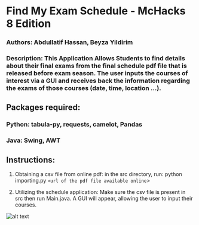 # Find My Exam Schedule - McHacks 8 Edition
### Authors: Abdullatif Hassan, Beyza Yildirim
### Description: This Application Allows Students to find details about their final exams from the final schedule pdf file that is released before exam season. The user inputs the courses of interest via a GUI and receives back the information regarding the exams of those courses (date, time, location ...). 
## Packages required: 
### Python: tabula-py, requests, camelot, Pandas
### Java: Swing, AWT
## Instructions:
1) Obtaining a csv file from online pdf: in the src directory, run: python importing.py `<url of the pdf file available online`>
  
2) Utilizing the schedule application: Make sure the csv file is present in src then run Main.java. A GUI will appear, allowing the user to input their courses. 

![alt text](https://hizliresim.com/RS67gu.png)

